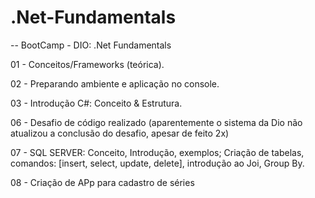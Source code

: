 # .Net-Fundamentals

-- BootCamp - DIO: .Net Fundamentals

01 - Conceitos/Frameworks (teórica).

02 - Preparando ambiente e aplicação no console.

03 - Introdução C#: Conceito & Estrutura.

06 - Desafio de código realizado (aparentemente o sistema da Dio não atualizou a conclusão do desafio, apesar de feito 2x)

07 - SQL SERVER: Conceito, Introdução, exemplos; Criação de tabelas, comandos: [insert, select, update, delete], introdução ao
Joi, Group By.

08 - Criação de APp para cadastro de séries
